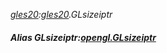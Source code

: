 _[gles20](../../modules/gles20/gles20-module.md):[gles20](../../modules/gles20/gles20-module.md).GLsizeiptr_
##### Alias GLsizeiptr:[opengl.GLsizeiptr](../../modules/opengl/opengl-glsizeiptr.md)
